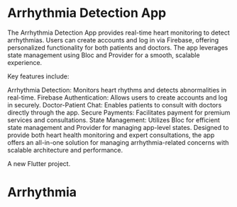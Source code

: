 # Arrhythmia Detection App
The Arrhythmia Detection App provides real-time heart monitoring to detect arrhythmias. Users can create accounts and log in via Firebase, offering personalized functionality for both patients and doctors. The app leverages state management using Bloc and Provider for a smooth, scalable experience.

Key features include:

Arrhythmia Detection: Monitors heart rhythms and detects abnormalities in real-time.
Firebase Authentication: Allows users to create accounts and log in securely.
Doctor-Patient Chat: Enables patients to consult with doctors directly through the app.
Secure Payments: Facilitates payment for premium services and consultations.
State Management: Utilizes Bloc for efficient state management and Provider for managing app-level states.
Designed to provide both heart health monitoring and expert consultations, the app offers an all-in-one solution for managing arrhythmia-related concerns with scalable architecture and performance.

A new Flutter project.
# Arrhythmia

